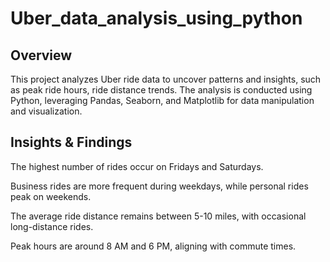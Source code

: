 # Uber_data_analysis_using_python
## Overview

This project analyzes Uber ride data to uncover patterns and insights, such as peak ride hours, ride distance trends. The analysis is conducted using Python, leveraging Pandas, Seaborn, and Matplotlib for data manipulation and visualization.

## Insights & Findings

The highest number of rides occur on Fridays and Saturdays.

Business rides are more frequent during weekdays, while personal rides peak on weekends.

The average ride distance remains between 5-10 miles, with occasional long-distance rides.

Peak hours are around 8 AM and 6 PM, aligning with commute times.
